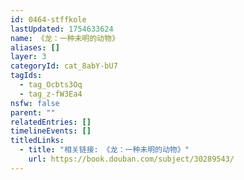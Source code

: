 ```yaml
---
id: 0464-stffkole
lastUpdated: 1754633624
name: 《龙：一种未明的动物》
aliases: []
layer: 3
categoryId: cat_8abY-bU7
tagIds:
  - tag_Ocbts3Oq
  - tag_z-fW3Ea4
nsfw: false
parent: ""
relatedEntries: []
timelineEvents: []
titledLinks:
  - title: "相关链接: 《龙：一种未明的动物》"
    url: https://book.douban.com/subject/30289543/
---
```


